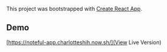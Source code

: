 This project was bootstrapped with [Create React App](https://github.com/facebook/create-react-app).

## Demo

[https://noteful-app.charlotteshih.now.sh/](View Live Version)
